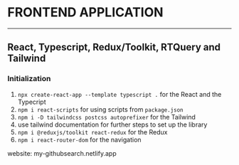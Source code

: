 # FRONTEND APPLICATION
----
## React, Typescript, Redux/Toolkit, RTQuery and Tailwind

### Initialization
1. `npx create-react-app --template typescript .` for the React and the Typecript
2. `npm i react-scripts` for using scripts from `package.json`
3. `npm i -D tailwindcss postcss autoprefixer` for the Tailwind
4. use tailwind documentation for further steps to set  up the library
5. `npm i @reduxjs/toolkit react-redux` for the Redux
6. `npm i react-router-dom` for the navigation

website: 
my-githubsearch.netlify.app
